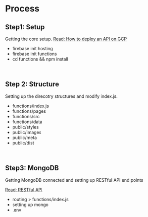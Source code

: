 # Process

## Step1: Setup
Getting the core setup.
[Read: How to deploy an API on GCP](https://github.com/jsohndata/docs-build-recipes/blob/main/gcp-google-cloud-platform/create-and-deploy-api.md)

- firebase init hosting
- firebase init functions
- cd functions && npm install
 

<br>

## Step 2: Structure
Setting up the direcotry structures and modify index.js.

- functions/index.js
- functions/pages
- functions/src
- functions/data
- public/styles
- public/images
- public/meta
- public/dist

<br>

## Step3: MongoDB
Getting MongoDB connected and setting up RESTful API end points

[Read: RESTful API](https://github.com/jsohndata/docs-api/blob/main/restful-api.md)

- routing > functions/index.js
- setting up mongo
- .env